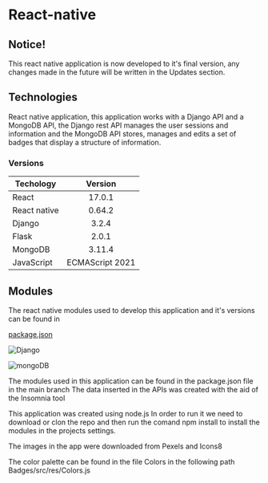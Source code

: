 # React-native
## Notice!
This react native application is now developed to it's final version, any changes made in the future will be written in the Updates section.

## Technologies

React native application, this application works with a Django API and a MongoDB API, the Django rest API manages the user sessions and information 
and the MongoDB API stores, manages and edits a set of badges that display a structure of information.

### Versions

|   Techology   |    Version    |
| ------------- |:-------------:|
|    React      |    17.0.1     |
| React native  |    0.64.2     | 
|    Django     |    3.2.4      |
|     Flask     |    2.0.1      |
|    MongoDB    |   3.11.4      |
|  JavaScript   |ECMAScript 2021|

## Modules

The react native modules used to develop this application and it's versions can be found in 

[package.json](./package.json)

![Django](https://user-images.githubusercontent.com/71846731/128493719-611ea0e4-7e97-4b86-a0f8-6f20bb89e699.jpg)

![mongoDB](https://user-images.githubusercontent.com/71846731/128493642-4e84532a-fb22-479b-b334-01dd81d1751f.png)


The modules used in this application can be found in the package.json file in the main branch
The data inserted in the APIs was created with the aid of the Insomnia tool

This application was created using node.js
In order to run it we need to download or clon the repo and then run the comand npm install to install the modules in the projects settings.

The images in the app were downloaded from Pexels and Icons8

The color palette can be found in the file Colors in the following path
Badges/src/res/Colors.js

